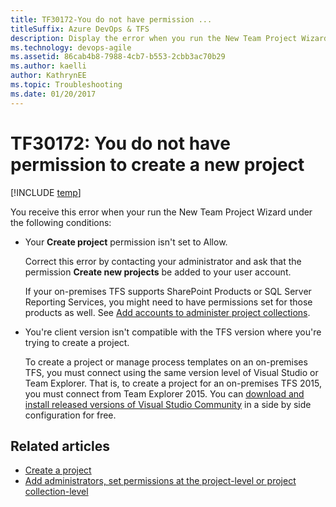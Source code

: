 ```yaml
---
title: TF30172-You do not have permission ... 
titleSuffix: Azure DevOps & TFS
description: Display the error when you run the New Team Project Wizard.
ms.technology: devops-agile
ms.assetid: 86cab4b8-7988-4cb7-b553-2cbb3ac70b29
ms.author: kaelli
author: KathrynEE
ms.topic: Troubleshooting
ms.date: 01/20/2017
---
```


# TF30172: You do not have permission to create a new project

[!INCLUDE [temp](../../includes/version-vsts-tfs-all-versions.md)]

You receive this error when your run the New Team Project Wizard under the following conditions:

- Your **Create project** permission isn't set to Allow.

  Correct this error by contacting your administrator and ask that the permission **Create new projects** be added to your user account.

  If your on-premises TFS supports SharePoint Products or SQL Server Reporting Services, you might need to have permissions set for those products as well. See [Add accounts to administer project collections](../../organizations/security/set-project-collection-level-permissions.md).

- You're client version isn't compatible with the TFS version where you're trying to create a project.

  To create a project or manage process templates on an on-premises TFS, you must connect using the same version level of Visual Studio or Team Explorer. That is, to create a project for an on-premises TFS 2015, you must connect from Team Explorer 2015. You can [download and install released versions of Visual Studio Community](https://www.visualstudio.com/downloads/download-visual-studio-vs) in a side by side configuration for free.

## Related articles

- [Create a project](../../organizations/projects/create-project.md)
- [Add administrators, set permissions at the project-level or project collection-level](../../organizations/security/set-project-collection-level-permissions.md)
